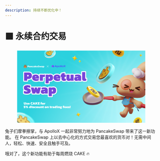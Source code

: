 ```yaml
---
description: 持续不断优化中！
---
```


# 🟪 永续合约交易

<figure><img src="../../.gitbook/assets/1_c_lNyENIc_iE3Z1Hrr8Hag (1).png" alt=""><figcaption></figcaption></figure>

兔子们摩拳擦掌，与 ApolloX 一起非常努力地为 PancakeSwap 带来了这一新功能。 在 PancakeSwap 上以去中心化的方式交易您最喜欢的货币对！无需中间人，轻松、快速、安全且触手可及。&#x20;

哦对了，这个新功能有助于每周燃烧 CAKE 🔥

